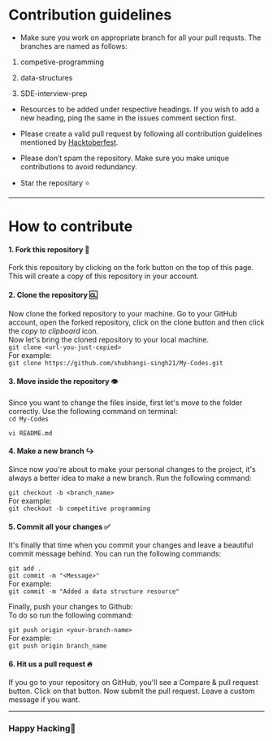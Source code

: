 # Contribution guidelines

* Make sure you work on appropriate branch for all your pull requsts. The branches are named as follows:

1. competive-programming

2. data-structures

3. SDE-interview-prep


* Resources to be added under respective headings. If you wish to add a new heading, ping the same in the issues comment section first.

* Please create a valid pull request by following all contribution guidelines mentioned by [Hacktoberfest](https://hacktoberfest.digitalocean.com/details).

* Please don’t spam the repository. Make sure you make unique contributions to avoid redundancy. 

* Star the repositary ⭐

____

# How to contribute

#### 1. Fork this repository 🍴

Fork this repository by clicking on the fork button on the top of this page.
This will create a copy of this repository in your account.


#### 2. Clone the repository 🆑

Now clone the forked repository to your machine. Go to your GitHub account, open the forked repository, click on the clone button and then click the _copy to clipboard_ icon.  
Now let's bring the cloned repository to your local machine.  
`git clone <url-you-just-copied>`  
For example:  
` git clone https://github.com/shubhangi-singh21/My-Codes.git `


#### 3. Move inside the repository 👁

Since you want to change the files inside, first let's move to the folder correctly. Use the following command on terminal:  
`cd My-Codes`

`vi README.md`


#### 4. Make a new branch ↪

Since now you're about to make your personal changes to the project, it's always a better idea to make a new branch. Run the following command:

`git checkout -b <branch_name>`  
For example:  
`git checkout -b competitive programming`


#### 5. Commit all your changes ✅

It's finally that time when you commit your changes and leave a beautiful commit message behind. You can run the following commands:

`git add .`  
`git commit -m "<Message>"`  
For example:  
`git commit -m "Added a data structure resource"`

Finally, push your changes to Github:  
To do so run the following command:

`git push origin <your-branch-name>`  
For example:  
`git push origin branch_name`


#### 6. Hit us a pull request 🔥

If you go to your repository on GitHub, you'll see a Compare & pull request button. Click on that button.
Now submit the pull request. Leave a custom message if you want.

____


### Happy Hacking🎉
